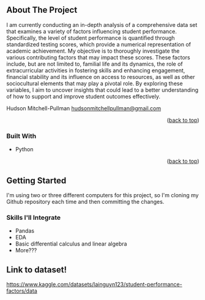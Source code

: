 
<!-- ABOUT THE PROJECT -->
## About The Project

I am currently conducting an in-depth analysis of a comprehensive data set that examines a variety of factors influencing student performance. Specifically, the level of student performance is quantified through standardized testing scores, which provide a numerical representation of academic achievement. My objective is to thoroughly investigate the various contributing factors that may impact these scores. These factors include, but are not limited to, familial life and its dynamics, the role of extracurricular activities in fostering skills and enhancing engagement, financial stability and its influence on access to resources, as well as other sociocultural elements that may play a pivotal role. By exploring these variables, I aim to uncover insights that could lead to a better understanding of how to support and improve student outcomes effectively.

Hudson Mitchell-Pullman
hudsonmitchellpullman@gmail.com

<p align="right">(<a href="#readme-top">back to top</a>)</p>



### Built With
* Python

<p align="right">(<a href="#readme-top">back to top</a>)</p>



<!-- GETTING STARTED -->
## Getting Started

I'm using two or three different computers for this project, so I'm cloning my Github repository each time and then committing the changes.

### Skills I'll Integrate
* Pandas
* EDA
* Basic differential calculus and linear algebra
* More???
<!-- ROADMAP -->
## Link to dataset!
https://www.kaggle.com/datasets/lainguyn123/student-performance-factors/data

